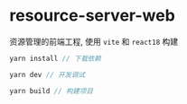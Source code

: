 # resource-server-web

资源管理的前端工程, 使用 `vite` 和 `react18` 构建

```js
yarn install // 下载依赖

yarn dev // 开发调试

yarn build // 构建项目
```
